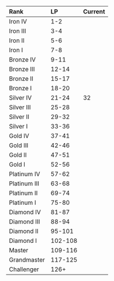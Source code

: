 | Rank         | LP      | Current |
| :---         | :---    | :---    |
| Iron IV      | 1-2     |         |
| Iron III     | 3-4     |         |
| Iron II      | 5-6     |         |
| Iron I       | 7-8     |         |
| Bronze IV    | 9-11    |         |
| Bronze III   | 12-14   |         |
| Bronze II    | 15-17   |         |
| Bronze I     | 18-20   |         |
| Silver IV    | 21-24   | 32      |
| Silver III   | 25-28   |         |
| Silver II    | 29-32   |         |
| Silver I     | 33-36   |         |
| Gold IV      | 37-41   |         |
| Gold III     | 42-46   |         |
| Gold II      | 47-51   |         |
| Gold I       | 52-56   |         |
| Platinum IV  | 57-62   |         |
| Platinum III | 63-68   |         |
| Platinum II  | 69-74   |         |
| Platinum I   | 75-80   |         |
| Diamond IV   | 81-87   |         |
| Diamond III  | 88-94   |         |
| Diamond II   | 95-101  |         |
| Diamond I    | 102-108 |         |
| Master       | 109-116 |         |
| Grandmaster  | 117-125 |         |
| Challenger   | 126+    |         |
